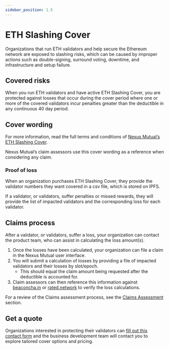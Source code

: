 ```yaml
---
sidebar_position: 1.5
---
```


# ETH Slashing Cover

Organizations that run ETH validators and help secure the Ethereum network are exposed to slashing risks, which can be caused by improper actions such as double-signing, surround voting, downtime, and infrastructure and setup failure.

## Covered risks

When you run ETH validators and have active ETH Slashing Cover, you are protected against losses that occur during the cover period where one or more of the covered validators incur penalties greater than the deductible in any continuous 40 day period.

## Cover wording

For more information, read the full terms and conditions of [Nexus Mutual’s ETH Slashing Cover](https://api.nexusmutual.io/ipfs/QmWepFbtMYSzJt22ddF1CK9PwbrYgiLk9qJjryDrgpGuus).

Nexus Mutual’s claim assessors use this cover wording as a reference when considering any claim.

### Proof of loss

When an organization purchases ETH Slashing Cover, they provide the validator numbers they want covered in a csv file, which is stored on IPFS.

If a validator, or validators, suffer penalties or missed rewards, they will provide the list of impacted validators and the corresponding loss for each validator.

## Claims process

After a validator, or validators, suffer a loss, your organization can contact the product team, who can assist in calculating the loss amount(s).
1. Once the losses have been calculated, your organization can file a claim in the Nexus Mutual user interface.
2. You will submit a calculation of losses by providing a file of impacted validators and their losses by slot/epoch.
    * This should equal the claim amount being requested after the deductible is accounted for.
3. Claim assessors can then reference this information against [beaconcha.in](https://beaconcha.in/) or [rated.network](https://www.rated.network/?network=mainnet&view=pool) to verify the loss calculations.

For a review of the Claims 
assessment process, see the [Claims Assessment](/protocol/claims-assessment) section.

## Get a quote

Organizations interested in protecting their validators can [fill out this contact form](https://nexusmutual.io/contact) and the business development team will contact you to explore tailored cover options and pricing.
